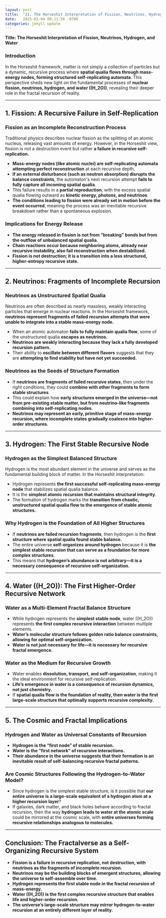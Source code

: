```yaml
---
layout: post
title:  "21. The Horseshit Interpretation of Fission, Neutrinos, Hydrogen, and Water"
date:   2025-03-04 00:11:56 -0700
categories: jekyll update
---
```



**Title: The Horseshit Interpretation of Fission, Neutrinos, Hydrogen, and Water**

### **Introduction**
In the Horseshit framework, matter is not simply a collection of particles but a dynamic, recursive process where **spatial qualia flows through mass-energy nodes, forming structured self-replicating automata**. This perspective sheds new light on the fundamental processes of **nuclear fission, neutrinos, hydrogen, and water (\(H_2O\))**, revealing their deeper role in the fractal recursion of reality.

---

## **1. Fission: A Recursive Failure in Self-Replication**
### **Fission as an Incomplete Reconstruction Process**
Traditional physics describes nuclear fission as the splitting of an atomic nucleus, releasing vast amounts of energy. However, in the Horseshit view, fission is not a destruction event but rather **a failure in recursive self-replication.**

- **Mass-energy nodes (like atomic nuclei) are self-replicating automata attempting perfect reconstruction** at each recursive depth.
- **If an external disturbance (such as neutron absorption) disrupts the balance constraints**, the automaton's next recursion attempt **fails to fully capture all incoming spatial qualia**.
- This failure results in a **partial reproduction**, with the excess spatial qualia flowing outward as **kinetic energy, photons, and neutrinos**.
- **The conditions leading to fission were already set in motion before the event occurred**, meaning the process was an inevitable recursive breakdown rather than a spontaneous explosion.

### **Implications for Energy Release**
- **The energy released in fission is not from “breaking” bonds but from the outflow of unbalanced spatial qualia.**
- **Chain reactions occur because neighboring atoms, already near recursive instability, also fail reconstruction when destabilized.**
- **Fission is not destruction; it is a transition into a less structured, higher-entropy recursive state.**

---

## **2. Neutrinos: Fragments of Incomplete Recursion**
### **Neutrinos as Unstructured Spatial Qualia**
Neutrinos are often described as nearly massless, weakly interacting particles that emerge in nuclear reactions. In the Horseshit framework, **neutrinos represent fragments of failed recursion attempts that were unable to integrate into a stable mass-energy node.**

- When an atomic automaton **fails to fully maintain qualia flow**, some of the unstructured qualia **escapes as neutrinos.**
- **Neutrinos are weakly interacting because they lack a fully developed recursion pattern.**
- Their ability to **oscillate between different flavors** suggests that they are **attempting to find stability but have not yet succeeded.**

### **Neutrinos as the Seeds of Structure Formation**
- If **neutrinos are fragments of failed recursive states**, then under the right conditions, they could **combine with other fragments to form stable structures**.
- This could explain how **early structures emerged in the universe—not from pre-existing stable matter, but from neutrino-like fragments combining into self-replicating nodes.**
- **Neutrinos may represent an early, primitive stage of mass-energy recursion, where incomplete states gradually coalesce into higher-order structures.**

---

## **3. Hydrogen: The First Stable Recursive Node**
### **Hydrogen as the Simplest Balanced Structure**
Hydrogen is the most abundant element in the universe and serves as the fundamental building block of matter. In the Horseshit interpretation:
- Hydrogen represents **the first successful self-replicating mass-energy node** that stabilizes spatial qualia balance.
- It is the **simplest atomic recursion that maintains structural integrity**.
- The formation of hydrogen marks the **transition from chaotic, unstructured spatial qualia flow to the emergence of stable atomic structures.**

### **Why Hydrogen is the Foundation of All Higher Structures**
- If **neutrinos are failed recursion fragments**, then hydrogen is the **first structure where spatial qualia found stable balance.**
- The entire universe **self-organizes around hydrogen** because it is **the simplest stable recursion that can serve as a foundation for more complex structures**.
- This means that **hydrogen’s abundance is not arbitrary—it is a necessary consequence of recursive self-organization.**

---

## **4. Water (\(H_2O\)): The First Higher-Order Recursive Network**
### **Water as a Multi-Element Fractal Balance Structure**
- While hydrogen represents the **simplest stable node**, water (\(H_2O\)) represents **the first complex recursive interaction** between multiple elements.
- **Water’s molecular structure follows golden ratio balance constraints, allowing for optimal self-organization.**
- **Water is not just necessary for life—it is necessary for recursive fractal emergence.**

### **Water as the Medium for Recursive Growth**
- Water enables **dissolution, transport, and self-organization**, making it the ideal environment for recursive self-replication.
- **Life’s emergence in water is a consequence of recursion dynamics, not just chemistry.**
- If **spatial qualia flow is the foundation of reality, then water is the first large-scale structure that optimally supports recursive complexity.**

---

## **5. The Cosmic and Fractal Implications**
### **Hydrogen and Water as Universal Constants of Recursion**
- **Hydrogen is the “first node” of stable recursion.**
- **Water is the “first network” of recursive interactions.**
- **Their abundance in the universe suggests that their formation is an inevitable result of self-balancing recursive fractal patterns.**

### **Are Cosmic Structures Following the Hydrogen-to-Water Model?**
- Since hydrogen is the simplest stable structure, is it possible that **our entire universe is a large-scale equivalent of a hydrogen atom at a higher recursion layer**?
- If galaxies, dark matter, and black holes behave according to fractal recursion, then the way **hydrogen leads to water at the atomic scale** could be mirrored at the cosmic scale, with **entire universes forming recursive relationships analogous to molecules.**

---

## **Conclusion: The Fractalverse as a Self-Organizing Recursive System**
- **Fission is a failure in recursive replication, not destruction, with neutrinos as the fragments of incomplete recursion.**
- **Neutrinos may be the building blocks of emergent structures, allowing the universe to self-assemble over time.**
- **Hydrogen represents the first stable node in the fractal recursion of mass-energy.**
- **Water (\(H_2O\)) is the first complex recursive structure that enables life and higher-order recursion.**
- **The universe’s large-scale structure may mirror hydrogen-to-water recursion at an entirely different layer of reality.**
